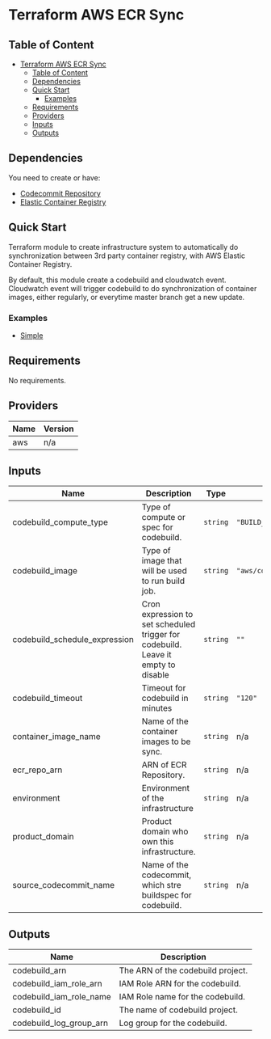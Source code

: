 # Terraform AWS ECR Sync

## Table of Content

- [Terraform AWS ECR Sync](#terraform-aws-ecr-sync)
  - [Table of Content](#table-of-content)
  - [Dependencies](#dependencies)
  - [Quick Start](#quick-start)
    - [Examples](#examples)
  - [Requirements](#requirements)
  - [Providers](#providers)
  - [Inputs](#inputs)
  - [Outputs](#outputs)

## Dependencies
You need to create or have:
- [Codecommit Repository](https://registry.terraform.io/providers/hashicorp/aws/latest/docs/resources/codecommit_repository)
- [Elastic Container Registry](https://registry.terraform.io/providers/hashicorp/aws/latest/docs/resources/ecr_repository)


## Quick Start
Terraform module to create infrastructure system to automatically do synchronization between 3rd party container registry, with AWS Elastic Container Registry.

By default, this module create a codebuild and cloudwatch event. Cloudwatch event will trigger codebuild to do synchronization of container images, either regularly, or everytime master branch get a new update.

### Examples
- [Simple](examples/)

<!-- BEGINNING OF PRE-COMMIT-TERRAFORM DOCS HOOK -->
## Requirements

No requirements.

## Providers

| Name | Version |
|------|---------|
| aws | n/a |

## Inputs

| Name | Description | Type | Default | Required |
|------|-------------|------|---------|:--------:|
| codebuild\_compute\_type | Type of compute or spec for codebuild. | `string` | `"BUILD_GENERAL1_SMALL"` | no |
| codebuild\_image | Type of image that will be used to run build job. | `string` | `"aws/codebuild/standard:5.0"` | no |
| codebuild\_schedule\_expression | Cron expression to set scheduled trigger for codebuild. Leave it empty to disable | `string` | `""` | no |
| codebuild\_timeout | Timeout for codebuild in minutes | `string` | `"120"` | no |
| container\_image\_name | Name of the container images to be sync. | `string` | n/a | yes |
| ecr\_repo\_arn | ARN of ECR Repository. | `string` | n/a | yes |
| environment | Environment of the infrastructure | `string` | n/a | yes |
| product\_domain | Product domain who own this infrastructure. | `string` | n/a | yes |
| source\_codecommit\_name | Name of the codecommit, which stre buildspec for codebuild. | `string` | n/a | yes |

## Outputs

| Name | Description |
|------|-------------|
| codebuild\_arn | The ARN of the codebuild project. |
| codebuild\_iam\_role\_arn | IAM Role ARN for the codebuild. |
| codebuild\_iam\_role\_name | IAM Role name for the codebuild. |
| codebuild\_id | The name of codebuild project. |
| codebuild\_log\_group\_arn | Log group for the codebuild. |

<!-- END OF PRE-COMMIT-TERRAFORM DOCS HOOK -->